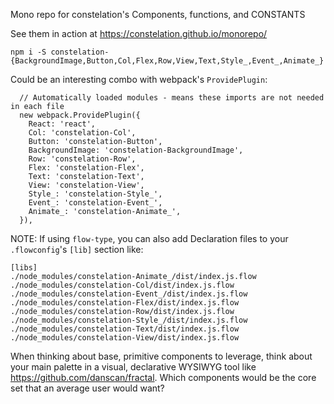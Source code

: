 Mono repo for constelation's Components, functions, and CONSTANTS

See them in action at https://constelation.github.io/monorepo/

```
npm i -S constelation-{BackgroundImage,Button,Col,Flex,Row,View,Text,Style_,Event_,Animate_}
```

Could be an interesting combo with webpack's `ProvidePlugin`:
```
  // Automatically loaded modules - means these imports are not needed in each file
  new webpack.ProvidePlugin({
    React: 'react',
    Col: 'constelation-Col',
    Button: 'constelation-Button',
    BackgroundImage: 'constelation-BackgroundImage',
    Row: 'constelation-Row',
    Flex: 'constelation-Flex',
    Text: 'constelation-Text',
    View: 'constelation-View',
    Style_: 'constelation-Style_',
    Event_: 'constelation-Event_',
    Animate_: 'constelation-Animate_',
  }),

```

NOTE: If using `flow-type`, you can also add Declaration files to your `.flowconfig`'s `[lib]` section like:
```
[libs]
./node_modules/constelation-Animate_/dist/index.js.flow
./node_modules/constelation-Col/dist/index.js.flow
./node_modules/constelation-Event_/dist/index.js.flow
./node_modules/constelation-Flex/dist/index.js.flow
./node_modules/constelation-Row/dist/index.js.flow
./node_modules/constelation-Style_/dist/index.js.flow
./node_modules/constelation-Text/dist/index.js.flow
./node_modules/constelation-View/dist/index.js.flow
```

When thinking about base, primitive components to leverage, think about your main palette in a visual, declarative WYSIWYG tool like https://github.com/danscan/fractal. Which components would be the core set that an average user would want?
